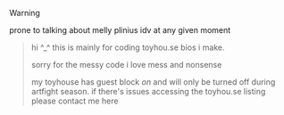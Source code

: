 > [!WARNING]
> prone to talking about melly plinius idv at any given moment

> hi ^_^ this is mainly for coding toyhou.se bios i make.
>
> sorry for the messy code i love mess and nonsense
>
> my toyhouse has guest block _on_ and will only be turned off during artfight season. if there's issues accessing the toyhou.se listing please contact me here

<!---
entomologist1/entomologist1 is a ✨ special ✨ repository because its `README.md` (this file) appears on your GitHub profile.
You can click the Preview link to take a look at your changes.
--->
